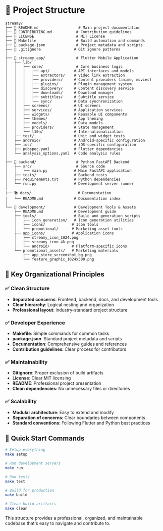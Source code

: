 # 📁 Project Structure

```
streamy/
├── 📄 README.md                  # Main project documentation
├── 📄 CONTRIBUTING.md           # Contribution guidelines
├── 📄 LICENSE                   # MIT License
├── 📄 Makefile                  # Build automation and commands
├── 📄 package.json              # Project metadata and scripts
├── 📄 .gitignore               # Git ignore patterns
│
├── 📱 streamy_app/              # Flutter Mobile Application
│   ├── lib/
│   │   ├── core/               # Core business logic
│   │   │   ├── api/           # API interfaces and models
│   │   │   ├── extractors/    # Video link extraction
│   │   │   ├── providers/     # Content providers (anime, movies)
│   │   │   ├── plugins/       # Plugin management system
│   │   │   ├── discovery/     # Content discovery service
│   │   │   ├── downloads/     # Download manager
│   │   │   ├── subtitles/     # Subtitle service
│   │   │   └── sync/          # Data synchronization
│   │   ├── screens/           # UI screens
│   │   ├── services/          # Application services
│   │   ├── widgets/           # Reusable UI components
│   │   ├── themes/            # App theming
│   │   ├── models/            # Data models
│   │   ├── providers/         # State management
│   │   └── l10n/              # Internationalization
│   ├── test/                  # Unit and widget tests
│   ├── android/               # Android-specific configuration
│   ├── ios/                   # iOS-specific configuration
│   ├── pubspec.yaml           # Flutter dependencies
│   └── analysis_options.yaml  # Code analysis rules
│
├── 🐍 backend/                  # Python FastAPI Backend
│   ├── src/                    # Source code
│   │   └── main.py            # Main FastAPI application
│   ├── tests/                 # Backend tests
│   ├── requirements.txt       # Python dependencies
│   └── run.py                 # Development server runner
│
├── 📚 docs/                     # Documentation
│   └── README.md              # Documentation index
│
└── 🔧 development/             # Development Tools & Assets
    ├── README.md              # Development guide
    ├── tools/                 # Build and generation scripts
    │   ├── icon_generation/   # Icon generation utilities
    │   ├── icons/            # Icon tools
    │   └── promotional/      # Marketing asset tools
    ├── app_icons/            # Application icons
    │   ├── streamy_icon_1024.png
    │   ├── streamy_icon_4k.png
    │   └── android/          # Platform-specific icons
    └── promotional_assets/   # Marketing materials
        ├── app_store_screenshot_bg.png
        └── feature_graphic_1024x500.png
```

## 🎯 Key Organizational Principles

### ✅ Clean Structure
- **Separated concerns**: Frontend, backend, docs, and development tools
- **Clear hierarchy**: Logical nesting and organization
- **Professional layout**: Industry-standard project structure

### ✅ Developer Experience
- **Makefile**: Simple commands for common tasks
- **package.json**: Standard project metadata and scripts
- **Documentation**: Comprehensive guides and references
- **Contribution guidelines**: Clear process for contributors

### ✅ Maintainability
- **Gitignore**: Proper exclusion of build artifacts
- **License**: Clear MIT licensing
- **README**: Professional project presentation
- **Clean dependencies**: No unnecessary files or directories

### ✅ Scalability
- **Modular architecture**: Easy to extend and modify
- **Separation of concerns**: Clear boundaries between components
- **Standard conventions**: Following Flutter and Python best practices

## 🚀 Quick Start Commands

```bash
# Setup everything
make setup

# Run development servers
make run

# Run tests
make test

# Build for production
make build

# Clean build artifacts
make clean
```

This structure provides a professional, organized, and maintainable codebase that's easy to navigate and contribute to.
